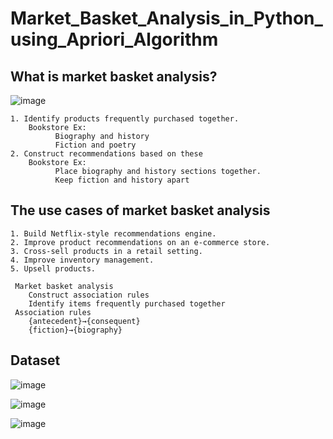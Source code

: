 # Market_Basket_Analysis_in_Python_using_Apriori_Algorithm
## What is market basket analysis?
![image](https://github.com/dubey-adarsh/Market_Basket_Analysis_in_Python_using_Apriori_Algorithm/assets/124420800/de9b85bc-3dd2-475b-a2c7-223ade26af1b)


    1. Identify products frequently purchased together.
        Bookstore Ex:
              Biography and history
              Fiction and poetry
    2. Construct recommendations based on these
        Bookstore Ex:
              Place biography and history sections together.
              Keep fiction and history apart

## The use cases of market basket analysis
    1. Build Netflix-style recommendations engine.
    2. Improve product recommendations on an e-commerce store.
    3. Cross-sell products in a retail setting.
    4. Improve inventory management.
    5. Upsell products.

     Market basket analysis
        Construct association rules
        Identify items frequently purchased together
     Association rules
        {antecedent}→{consequent}
        {fiction}→{biography}

## Dataset
![image](https://github.com/dubey-adarsh/Market_Basket_Analysis_in_Python_using_Apriori_Algorithm/assets/124420800/ac24f03e-546b-42a1-8cea-391194a4b439)

![image](https://github.com/dubey-adarsh/Market_Basket_Analysis_in_Python_using_Apriori_Algorithm/assets/124420800/cb071280-ff87-44f2-8745-175e967f6021)

![image](https://github.com/dubey-adarsh/Market_Basket_Analysis_in_Python_using_Apriori_Algorithm/assets/124420800/510f68b5-145e-4e5f-8829-f97cb056e78e)
